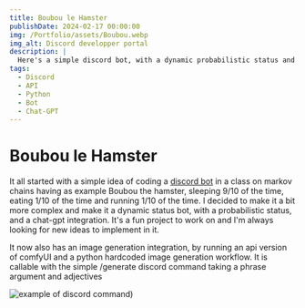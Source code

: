```yaml
---
title: Boubou le Hamster
publishDate: 2024-02-17 00:00:00
img: /Portfolio/assets/Boubou.webp
img_alt: Discord developper portal
description: |
  Here's a simple discord bot, with a dynamic probabilistic status and chat-gpt integration
tags:
  - Discord
  - API
  - Python
  - Bot
  - Chat-GPT
---
```


# Boubou le Hamster
It all started with a simple idea of coding a [discord bot](https://github.com/Aatrick/Boubou) in a class on markov chains having as example Boubou the hamster, sleeping 9/10 of the time, eating 1/10 of the time and running 1/10 of the time. I decided to make it a bit more complex and make it a dynamic status bot, with a probabilistic status, and a chat-gpt integration. It's a fun project to work on and I'm always looking for new ideas to implement in it.

It now also has an image generation integration, by running an api version of comfyUI and a python hardcoded image generation workflow. It is callable with the simple /generate discord command taking a phrase argument and adjectives 

![example of discord command](/Portfolio/assets/boubou.png))      
